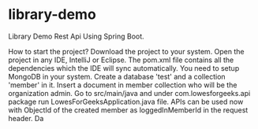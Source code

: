 # library-demo
Library Demo Rest Api Using Spring Boot.

How to start the project?
      Download the project to your system.
      Open the project in any IDE, IntelliJ or Eclipse.
      The pom.xml file contains all the dependencies which the IDE will sync automatically.
      You need to setup MongoDB in your system.
      Create a database 'test' and a collection 'member' in it. Insert a document in member collection who will be the organization admin.
      Go to src/main/java and under com.lowesforgeeks.api package run LowesForGeeksApplication.java file.
      APIs can be used now with ObjectId of the created member as loggedInMemberId in the request header.
      Da
